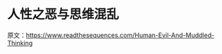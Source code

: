 # 人性之恶与思维混乱

原文：https://www.readthesequences.com/Human-Evil-And-Muddled-Thinking

>

>

>

>

>

>

>
